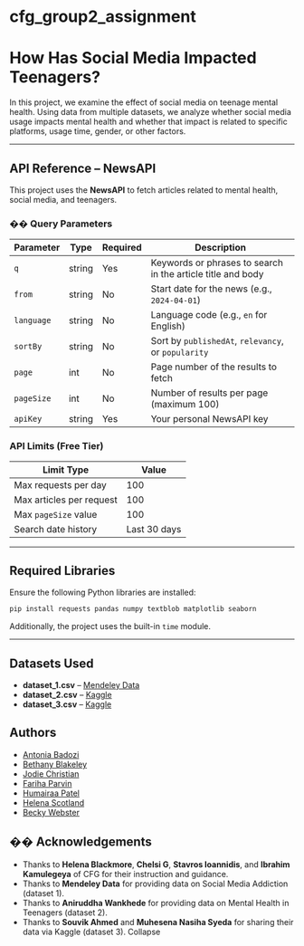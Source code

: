 # cfg_group2_assignment

# How Has Social Media Impacted Teenagers?

In this project, we examine the effect of social media on teenage mental health. Using data from multiple datasets, we analyze whether social media usage impacts mental health and whether that impact is related to specific platforms, usage time, gender, or other factors.

---


## API Reference – NewsAPI

This project uses the **NewsAPI** to fetch articles related to mental health, social media, and teenagers.

### �� Query Parameters

| Parameter   | Type   | Required | Description                                                               |
|-------------|--------|----------|---------------------------------------------------------------------------|
| `q`         | string | Yes      | Keywords or phrases to search in the article title and body              |
| `from`      | string | No       | Start date for the news (e.g., `2024-04-01`)                             |
| `language`  | string | No       | Language code (e.g., `en` for English)                                   |
| `sortBy`    | string | No       | Sort by `publishedAt`, `relevancy`, or `popularity`                      |
| `page`      | int    | No       | Page number of the results to fetch                                      |
| `pageSize`  | int    | No       | Number of results per page (maximum 100)                                 |
| `apiKey`    | string | Yes      | Your personal NewsAPI key                                                |

### API Limits (Free Tier)

| Limit Type              | Value         |
|-------------------------|---------------|
| Max requests per day    | 100           |
| Max articles per request| 100           |
| Max `pageSize` value    | 100           |
| Search date history     | Last 30 days  |

---
## Required Libraries

Ensure the following Python libraries are installed:

```bash
pip install requests pandas numpy textblob matplotlib seaborn
```

Additionally, the project uses the built-in `time` module.

---

## Datasets Used

- **dataset_1.csv** – [Mendeley Data](https://data.mendeley.com/datasets/vftw9cz723/2)  
- **dataset_2.csv** – [Kaggle](https://www.kaggle.com/datasets/aniruddhawankhede/mental-heath-analysis-among-teenagers/data)  
- **dataset_3.csv** – [Kaggle](https://www.kaggle.com/datasets/souvikahmed071/social-media-and-mental-health)
## Authors

- [Antonia Badozi](https://www.github.com/abadozi)
- [Bethany Blakeley](https://www.github.com/BethJB)
- [Jodie Christian](https://www.github.com/jodie0990)
- [Fariha Parvin](https://www.github.com/farihaparvin)
- [Humairaa Patel](https://www.github.com/humiraa)
- [Helena Scotland](https://www.github.com/helenaolivias)
- [Becky Webster](https://www.github.com/bweb85)


## �� Acknowledgements

- Thanks to **Helena Blackmore**, **Chelsi G**, **Stavros Ioannidis**, and **Ibrahim Kamulegeya**  of CFG for their instruction and guidance.
- Thanks to **Mendeley Data** for providing data on Social Media Addiction (dataset 1).
- Thanks to **Aniruddha Wankhede** for providing data on Mental Health in Teenagers (dataset 2).  
- Thanks to **Souvik Ahmed** and **Muhesena Nasiha Syeda** for sharing their data via Kaggle (dataset 3).
Collapse









